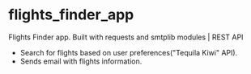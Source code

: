 # flights_finder_app
Flights Finder app. Built with requests and smtplib modules | REST API
* Search for flights based on user preferences("Tequila Kiwi" API).
* Sends email with flights information.
